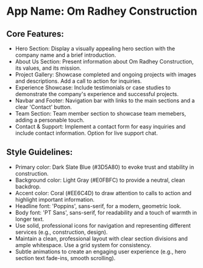 # **App Name**: Om Radhey Construction

## Core Features:

- Hero Section: Display a visually appealing hero section with the company name and a brief introduction.
- About Us Section: Present information about Om Radhey Construction, its values, and its mission.
- Project Gallery: Showcase completed and ongoing projects with images and descriptions. Add a call to action for inquiries.
- Experience Showcase: Include testimonials or case studies to demonstrate the company's experience and successful projects.
- Navbar and Footer: Navigation bar with links to the main sections and a clear 'Contact' button.
- Team Section: Team member section to showcase team memebers, adding a personable touch.
- Contact & Support: Implement a contact form for easy inquiries and include contact information. Option for live support chat.

## Style Guidelines:

- Primary color: Dark Slate Blue (#3D5A80) to evoke trust and stability in construction.
- Background color: Light Gray (#E0FBFC) to provide a neutral, clean backdrop.
- Accent color: Coral (#EE6C4D) to draw attention to calls to action and highlight important information.
- Headline font: 'Poppins', sans-serif, for a modern, geometric look.
- Body font: 'PT Sans', sans-serif, for readability and a touch of warmth in longer text.
- Use solid, professional icons for navigation and representing different services (e.g., construction, design).
- Maintain a clean, professional layout with clear section divisions and ample whitespace. Use a grid system for consistency.
- Subtle animations to create an engaging user experience (e.g., hero section text fade-ins, smooth scrolling).